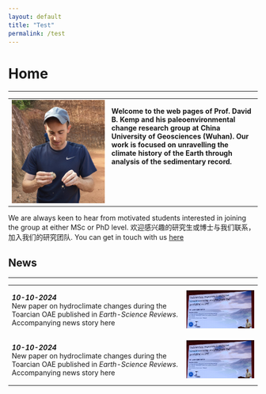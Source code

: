 ```yaml
---
layout: default
title: "Test"
permalink: /test
---
```


# Home
* * *
<table>
    <tr>
        <td style="width:40%">
            <img src="/images/profilepic.jpeg" alt="David B. Kemp">
        </td>
        <td valign="top">
            <p><b>Welcome to the web pages of Prof. David B. Kemp and his paleoenvironmental change research group at China University of Geosciences (Wuhan). Our work is focused on unravelling the climate history of the Earth through analysis of the sedimentary record.</b></p>
        </td>
    </tr>
</table>
  
We are always keen to hear from motivated students interested in joining the group at either MSc or PhD level. 欢迎感兴趣的研究生或博士与我们联系，加入我们的研究团队. You can get in touch with us [here](mailto:davidkemp@cug.edu.cn)

## News
* * *
<table>
    <tr>
        <td valign="top" style="width:70%">
            <p><b><i>10-10-2024</i></b><br>New paper on hydroclimate changes during the Toarcian OAE published in <i>Earth-Science Reviews</i>. Accompanying news story here</p>
        </td>
        <td valign="middle">
            <img src="/images/talk.jpg" alt="PPT presentation">
        </td>
    </tr>
    <tr>
        <td valign="top" style="width:70%">
            <p><b><i>10-10-2024</i></b><br>New paper on hydroclimate changes during the Toarcian OAE published in <i>Earth-Science Reviews</i>. Accompanying news story here</p>
        </td>
        <td valign="middle">
            <img src="/images/talk.jpg" alt="PPT presentation">
        </td>
    </tr>
</table>
